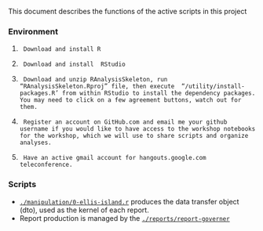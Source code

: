 This document describes the functions of the active scripts in this project



### Environment
1.      Download and install R 
2.      Download and install  RStudio
3.      Download and unzip RAnalysisSkeleton, run “RAnalysisSkeleton.Rproj” file, then execute  “/utility/install-packages.R’ from within RStudio to install the dependency packages. You may need to click on a few agreement buttons, watch out for them.
4.      Register an account on GitHub.com and email me your github username if you would like to have access to the workshop notebooks for the workshop, which we will use to share scripts and organize analyses.
5.      Have an active gmail account for hangouts.google.com teleconference.


### Scripts

* [`./manipulation/0-ellis-island.r`](https://github.com/IALSA/ialsa-2016-groningen/blob/master/manipulation/stitched-output/0-ellis-island.md) produces the data transfer object (dto), used as the kernel of each report. 
* Report production is managed by the [`./reports/report-governer`](https://github.com/IALSA/ialsa-2016-groningen/blob/master/reports/report-governer.R)
